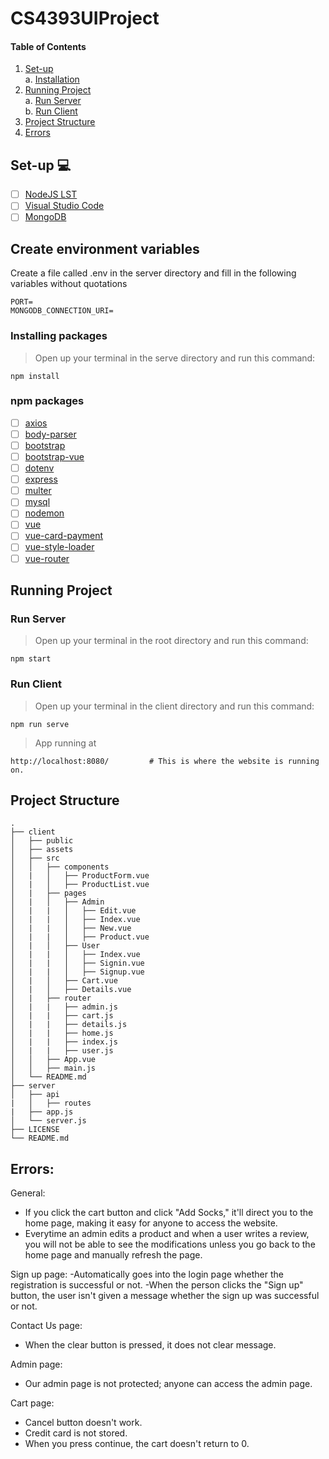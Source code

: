 # CS4393UIProject
#### Table of Contents



1. [ Set-up  ](#start)</br>
    </t> a. [ Installation ](#install)</br>
2. [ Running Project ](#run)</br>
    </t> a. [ Run Server ](#server)</br>
    </t> b. [ Run Client ](#client)</br>
3. [ Project Structure ](#structure)
4. [ Errors ](#error)
<a name="start"></a>
## Set-up :computer:
- [ ] [NodeJS LST](https://nodejs.org/en/)
- [ ] [Visual Studio Code](https://code.visualstudio.com/download)
- [ ] [MongoDB](https://www.mongodb.com/)

## Create environment variables
Create a file called .env in the server directory and fill in the following variables without quotations
```
PORT=
MONGODB_CONNECTION_URI=
```

<a name="install"></a>
### Installing packages
> Open up your terminal in the serve directory and run this command:
```
npm install
```
### npm packages
- [ ] [axios](https://www.npmjs.com/package/axios)
- [ ] [body-parser](https://www.npmjs.com/package/body-parser)
- [ ] [bootstrap](https://www.npmjs.com/package/bootstrap)
- [ ] [bootstrap-vue](https://www.npmjs.com/package/bootstrap-vue)
- [ ] [dotenv](https://www.npmjs.com/package/dotenv)
- [ ] [express](https://www.npmjs.com/package/express)
- [ ] [multer](https://www.npmjs.com/package/multer)
- [ ] [mysql](https://www.npmjs.com/package/mysql)
- [ ] [nodemon](https://www.npmjs.com/package/nodemon)
- [ ] [vue](https://www.npmjs.com/package/vue)
- [ ] [vue-card-payment](https://www.npmjs.com/package/vue-card-payment)
- [ ] [vue-style-loader](https://www.npmjs.com/package/vue-style-loader)
- [ ] [vue-router](https://www.npmjs.com/package/vue-router)

<a name="run"></a>
## Running Project

<a name="server"></a>
### Run Server
> Open up your terminal in the root directory and run this command:
```
npm start
```

<a name="client"></a>
### Run Client
> Open up your terminal in the client directory and run this command:
```
npm run serve
```
> App running at 
```
http://localhost:8080/         # This is where the website is running on.
```

<a name="structure"></a>
## Project Structure
```
.
├── client
│   ├── public          
│   ├── assets
│   ├── src
│   │   ├── components
│   |   │   ├── ProductForm.vue
│   |   │   ├── ProductList.vue
│   |   ├── pages
│   |   │   ├── Admin
│   |   |   │   ├── Edit.vue
│   |   |   │   ├── Index.vue
│   |   |   │   ├── New.vue
│   |   |   │   ├── Product.vue
│   |   │   ├── User
│   |   |   │   ├── Index.vue
│   |   |   │   ├── Signin.vue
│   |   |   │   ├── Signup.vue
│   |   │   ├── Cart.vue
│   |   │   ├── Details.vue
│   |   ├── router
│   |   |   ├── admin.js
│   |   |   ├── cart.js
│   |   |   ├── details.js
│   |   |   ├── home.js
│   |   |   ├── index.js
│   |   |   ├── user.js
│   │   ├── App.vue
│   │   ├── main.js
│   └── README.md                
├── server   
│   ├── api
|   │   ├── routes
|   ├── app.js
│   └── server.js
├── LICENSE
└── README.md
```
<a name="errors"></a>
## Errors:

General:
- If you click the cart button and click "Add Socks," it'll direct you to the home page, making it easy for anyone to access the website.
- Everytime an admin edits a product and when a user writes a review, you will not be able to see the modifications unless you go back to the home page and manually refresh the page.

Sign up page:
-Automatically goes into the login page whether the registration is successful or not.
-When the person clicks the "Sign up" button, the user isn't given a message whether the sign up was successful or not.

Contact Us page:
- When the clear button is pressed, it does not clear message.

Admin page:
- Our admin page is not protected; anyone can access the admin page.
    
Cart page:
- Cancel button doesn't work.
- Credit card is not stored.
- When you press continue, the cart doesn't return to 0.
    
